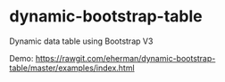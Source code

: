 dynamic-bootstrap-table
======================

Dynamic data table using Bootstrap V3


Demo: https://rawgit.com/eherman/dynamic-bootstrap-table/master/examples/index.html
